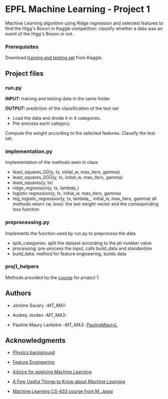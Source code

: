 # EPFL Machine Learning - Project 1

Machine Learning algorithm using Ridge regression and selected features to find the Higg's Boson in Kaggle competition: classify whether a data was an event of the Higg's Boson or not. 


### Prerequisites

Download [training and testing set](https://www.kaggle.com/c/epfml18-higgs) from Kaggle. 



## Project files

### run.py
**INPUT:** training and testing data in the same folder

**OUTPUT:** prediction of the classification of the test set
* Load the data and divide it in 4 categories. 
* Pre-process each category.

Compute the weight according to the selected features.
Classify the test set.

### implementation.py
Implementation of the methods seen in class
 - least_squares_GD(y, tx, initial_w, max_iters, gamma)
 - least_squares_SGD(y, tx, initial_w, max_iters, gamma)
 - least_squares(y, tx)
 - ridge_regression(y, tx, lambda_)
 - logistic regression(y, tx, initial_w, max_iters, gamma)
 - reg_logistic_regression(y, tx, lambda_, initial_w, max_iters, gamma)
all methods return (w, loss): the last weight vector and the corresponding loss 
function

### preprocessing.py
Implements the function used by run.py to preprocess the data
 - split_categories: split the dataset according to the jet number value
 - processing: pre-process the input, calls build_data and standardize
 - build_data: method for feature engineering, builds data


### proj1_helpers

Methods provided by the [course](https://mlo.epfl.ch/page-157255-en-html/) for project 1.




## Authors

* Jérôme Savary -*MT_MA1*- 

* Audrey Jordan -*MT_MA3*-

* Pauline Maury Laribière -*MT_MA3*- [PaulineMauryL](https://github.com/PaulineMauryL)


## Acknowledgments

* [Physics background](https://higgsml.lal.in2p3.fr/files/2014/04/documentation_v1.8.pdf)

* [Feature Engineering](https://machinelearningmastery.com/discover-feature-engineering-how-to-engineer-features-and-how-to-get-good-at-it/)

* [Advice for applying Machine Learning](http://cs229.stanford.edu/materials/ML-advice.pdf)

* [A Few Useful Things to Know about Machine Learning](https://homes.cs.washington.edu/~pedrod/papers/cacm12.pdf)

* [Machine Learning CS-433 course from M. Jaggi](https://mlo.epfl.ch/page-157255-en-html/)
